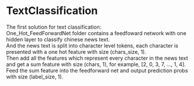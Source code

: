 # TextClassification
The first solution for text classification:  
One_Hot_FeedForwardNet folder contains a feedfoward network with one hidden layer to classify chinese news text.  
And the news text is split into character level tokens, each character is presented with a one hot feature with size (chars_size, 1).  
Then add all the features which represent every character in the news text and get a sum feature with size (chars, 1), for example, [2, 0, 3, 7, ..., 1, 4].  
Feed the sum feature into the feedforward net and output prediction probs with size (label_size, 1).  
